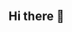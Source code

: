 ## Hi there 👋

<!--
**Miyan0Shiho/Miyan0Shiho** is a ✨ _special_ ✨ repository because its `README.md` (this file) appears on your GitHub profile.
https://github.com/Miyan0Shiho/Miyan0Shiho/blob/output/github-contribution-grid-snake-dark.svg
Here are some ideas to get you started:

- 🔭 I’m currently working on ...
- 🌱 I’m currently learning ...
- 👯 I’m looking to collaborate on ...
- 🤔 I’m looking for help with ...
- 💬 Ask me about ...
- 📫 How to reach me: ...
- 😄 Pronouns: ...
- ⚡ Fun fact: ...
-->

